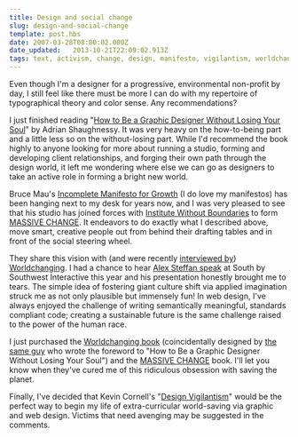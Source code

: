 ```yaml
---
title: Design and social change
slug: design-and-social-change
template: post.hbs
date: 2007-03-28T08:00:02.000Z
date_updated:   2013-10-21T22:09:02.913Z
tags: text, activism, change, design, manifesto, vigilantism, worldchanging
---
```


Even though I'm a designer for a progressive, environmental non-profit by day, I still feel like there must be more I can do with my repertoire of typographical theory and color sense. Any recommendations?<!--more-->

I just finished reading "<a href="http://www.amazon.com/Graphic-Designer-Without-Losing-Your/dp/1568985592" title="Buy it on Amazon">How to Be a Graphic Designer Without Losing Your Soul</a>" by Adrian Shaughnessy. It was very heavy on the how-to-being part and a little less so on the without-losing part. While I'd recommend the book highly to anyone looking for more about running a studio, forming and developing client relationships, and forging their own path through the design world, it left me wondering where else we can go as designers to take an active role in forming a bright new world.

Bruce Mau's <a href="http://www.brucemaudesign.com/manifesto.html" title="Here it is, on BruceMauDesign.com">Incomplete Manifesto for Growth</a> (I do love my manifestos) has been hanging next to my desk for years now, and I was very pleased to see that his studio has joined forces with <a href="http://www.institutewithoutboundaries.com/" title="InstituteWithoutBoundaries.com, a mouthful URL">Institute Without Boundaries</a> to form  <a href="http://www.massivechange.com/" title="MassiveChange.com">MASSIVE CHANGE</a>. It endeavors to do exactly what I described above, move smart, creative people out from behind their drafting tables and in front of the social steering wheel.

They share this vision with (and were recently <a href="http://www.worldchanging.com/archives/005785.html" title="'Massive Change and the City' on Worldchanging">interviewed by</a>) <a href="http://www.sagmeister.com/index.html" title="http://worldchanging.org" title="Worldchanging.org">Worldchanging</a>. I had a chance to hear <a href="http://2007.sxsw.com/interactive/programming/panels/?action=show&id=IAP060275" title="Shoulda been there">Alex Steffan speak</a> at South by Southwest Interactive this year and his presentation honestly brought me to tears. The simple idea of fostering giant culture shift via applied imagination struck me as not only plausible but immensely fun! In web design, I've always enjoyed the challenge of writing semantically meaningful, standards compliant code; creating a sustainable future is the same challenge raised to the power of the human race.

I just purchased the <a href="http://www.amazon.com/Worldchanging-Users-Guide-21st-Century/dp/0810930951/" title="Buy it on Amazon">Worldchanging book</a> (coincidentally designed by <a href="http://www.sagmeister.com/index.html" title="Stefan Sagmesiter, that is">the same guy</a> who wrote the foreword to "How to Be a Graphic Designer Without Losing Your Soul") and the <a href="http://www.amazon.com/Massive-Change-Bruce-Mau/dp/0714844012/" title="Buy it on Amazon, I should have a referral program">MASSIVE CHANGE</a> book. I'll let you know when they've cured me of this ridiculous obsession with saving the planet.

Finally, I've decided that Kevin Cornell's "<a href="http://www.bearskinrug.co.uk/_articles/2005/06/27/design_vigilante/index.php" title="Design Vigilantism at Bearskinrug.co.uk">Design Vigilantism</a>" would be the perfect way to begin my life of extra-curricular world-saving via graphic and web design. Victims that need avenging may be suggested in the comments.
